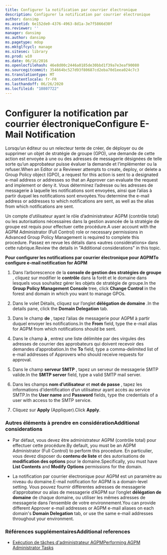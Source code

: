 ```yaml
---
title: Configurer la notification par courrier électronique
description: Configurer la notification par courrier électronique
author: dansimp
ms.assetid: 6e152de0-4376-4963-8d1a-3e7f5866d30f
ms.reviewer: ''
manager: dansimp
ms.author: dansimp
ms.pagetype: mdop
ms.mktglfcycl: manage
ms.sitesec: library
ms.prod: w10
ms.date: 06/16/2016
ms.openlocfilehash: 46e8d00c2446a0185de30bbd1f39a7e3eaf90080
ms.sourcegitcommit: 354664bc527d93f80687cd2eba70d1eea024c7c3
ms.translationtype: MT
ms.contentlocale: fr-FR
ms.lasthandoff: 06/26/2020
ms.locfileid: "10807722"
---
```

# <span data-ttu-id="e96d3-103">Configurer la notification par courrier électronique</span><span class="sxs-lookup"><span data-stu-id="e96d3-103">Configure E-Mail Notification</span></span>


<span data-ttu-id="e96d3-104">Lorsqu’un éditeur ou un relecteur tente de créer, de déployer ou de supprimer un objet de stratégie de groupe (GPO), une demande de cette action est envoyée à une ou des adresses de messagerie désignées de telle sorte qu’un approbateur puisse évaluer la demande et l’implémenter ou la refuser.</span><span class="sxs-lookup"><span data-stu-id="e96d3-104">When an Editor or a Reviewer attempts to create, deploy, or delete a Group Policy object (GPO), a request for this action is sent to a designated e-mail address or addresses so that an Approver can evaluate the request and implement or deny it.</span></span> <span data-ttu-id="e96d3-105">Vous déterminez l’adresse ou les adresses de messagerie à laquelle les notifications sont envoyées, ainsi que l’alias à partir duquel les notifications sont envoyées.</span><span class="sxs-lookup"><span data-stu-id="e96d3-105">You determine the e-mail address or addresses to which notifications are sent, as well as the alias from which notifications are sent.</span></span>

<span data-ttu-id="e96d3-106">Un compte d’utilisateur ayant le rôle d’administrateur AGPM (contrôle total) ou les autorisations nécessaires dans la gestion avancée de la stratégie de groupe est requis pour effectuer cette procédure.</span><span class="sxs-lookup"><span data-stu-id="e96d3-106">A user account with the AGPM Administrator (Full Control) role or necessary permissions in Advanced Group Policy Management is required to complete this procedure.</span></span> <span data-ttu-id="e96d3-107">Passez en revue les détails dans «autres considérations» dans cette rubrique.</span><span class="sxs-lookup"><span data-stu-id="e96d3-107">Review the details in "Additional considerations" in this topic.</span></span>

**<span data-ttu-id="e96d3-108">Pour configurer les notifications par courrier électronique pour AGPM</span><span class="sxs-lookup"><span data-stu-id="e96d3-108">To configure e-mail notification for AGPM</span></span>**

1.  <span data-ttu-id="e96d3-109">Dans l’arborescence de la **console de gestion des stratégies de groupe** , cliquez sur modifier le **contrôle** dans la forêt et le domaine dans lesquels vous souhaitez gérer les objets de stratégie de groupe.</span><span class="sxs-lookup"><span data-stu-id="e96d3-109">In the **Group Policy Management Console** tree, click **Change Control** in the forest and domain in which you want to manage GPOs.</span></span>

2.  <span data-ttu-id="e96d3-110">Dans le volet Détails, cliquez sur l’onglet **délégation de domaine** .</span><span class="sxs-lookup"><span data-stu-id="e96d3-110">In the details pane, click the **Domain Delegation** tab.</span></span>

3.  <span data-ttu-id="e96d3-111">Dans le champ **de** , tapez l’alias de messagerie pour AGPM à partir duquel envoyer les notifications.</span><span class="sxs-lookup"><span data-stu-id="e96d3-111">In the **From** field, type the e-mail alias for AGPM from which notifications should be sent.</span></span>

4.  <span data-ttu-id="e96d3-112">Dans le champ **à** , entrez une liste délimitée par des virgules des adresses de courrier des approbateurs qui doivent recevoir des demandes d’approbation.</span><span class="sxs-lookup"><span data-stu-id="e96d3-112">In the **To** field, type a comma-delimited list of e-mail addresses of Approvers who should receive requests for approval.</span></span>

5.  <span data-ttu-id="e96d3-113">Dans le champ **serveur SMTP** , tapez un serveur de messagerie SMTP valide.</span><span class="sxs-lookup"><span data-stu-id="e96d3-113">In the **SMTP server** field, type a valid SMTP mail server.</span></span>

6.  <span data-ttu-id="e96d3-114">Dans les champs **nom d’utilisateur** et **mot de passe** , tapez les informations d’identification d’un utilisateur ayant accès au service SMTP.</span><span class="sxs-lookup"><span data-stu-id="e96d3-114">In the **User name** and **Password** fields, type the credentials of a user with access to the SMTP service.</span></span>

7.  <span data-ttu-id="e96d3-115">Cliquez sur **Apply** (Appliquer).</span><span class="sxs-lookup"><span data-stu-id="e96d3-115">Click **Apply**.</span></span>

### <span data-ttu-id="e96d3-116">Autres éléments à prendre en considération</span><span class="sxs-lookup"><span data-stu-id="e96d3-116">Additional considerations</span></span>

-   <span data-ttu-id="e96d3-117">Par défaut, vous devez être administrateur AGPM (contrôle total) pour effectuer cette procédure.</span><span class="sxs-lookup"><span data-stu-id="e96d3-117">By default, you must be an AGPM Administrator (Full Control) to perform this procedure.</span></span> <span data-ttu-id="e96d3-118">En particulier, vous devez disposer du **contenu de liste** et des autorisations de **modification des options** pour le domaine.</span><span class="sxs-lookup"><span data-stu-id="e96d3-118">Specifically, you must have **List Contents** and **Modify Options** permissions for the domain.</span></span>

-   <span data-ttu-id="e96d3-119">La notification par courrier électronique pour AGPM est un paramètre au niveau du domaine.</span><span class="sxs-lookup"><span data-stu-id="e96d3-119">E-mail notification for AGPM is a domain-level setting.</span></span> <span data-ttu-id="e96d3-120">Vous pouvez fournir différentes adresses de messagerie d’approbateur ou alias de messagerie d’AGPM sur l’onglet **délégation de domaine** de chaque domaine, ou utiliser les mêmes adresses de messagerie dans l’ensemble de votre environnement.</span><span class="sxs-lookup"><span data-stu-id="e96d3-120">You can provide different Approver e-mail addresses or AGPM e-mail aliases on each domain's **Domain Delegation** tab, or use the same e-mail addresses throughout your environment.</span></span>

### <span data-ttu-id="e96d3-121">Références supplémentaires</span><span class="sxs-lookup"><span data-stu-id="e96d3-121">Additional references</span></span>

-   [<span data-ttu-id="e96d3-122">Exécution de tâches d'administrateur AGPM</span><span class="sxs-lookup"><span data-stu-id="e96d3-122">Performing AGPM Administrator Tasks</span></span>](performing-agpm-administrator-tasks.md)

 

 





